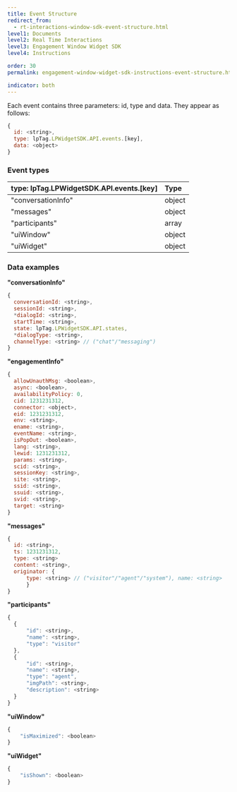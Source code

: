 ```yaml
---
title: Event Structure
redirect_from:
  - rt-interactions-window-sdk-event-structure.html
level1: Documents
level2: Real Time Interactions
level3: Engagement Window Widget SDK
level4: Instructions

order: 30
permalink: engagement-window-widget-sdk-instructions-event-structure.html

indicator: both
---
```


Each event contains three parameters: id, type and data. They appear as follows:

```javascript
{
  id: <string>,
  type: lpTag.LPWidgetSDK.API.events.[key],
  data: <object>
}
```

### Event types

| type: lpTag.LPWidgetSDK.API.events.[key] | Type |
| :--- | :--- | 
| "conversationInfo" | object |
| "messages" | object | 
| "participants" | array |
| "uiWindow" | object |
| "uiWidget" | object |

### Data examples

**"conversationInfo"**

```javascript
{
  conversationId: <string>,
  sessionId: <string>,
  *dialogId: <string>,
  startTime: <string>,
  state: lpTag.LPWidgetSDK.API.states,
  *dialogType: <string>,
  channelType: <string> // ("chat"/"messaging")
}
```

**"engagementInfo"**

```javascript
{
  allowUnauthMsg: <boolean>,
  async: <boolean>,
  availabilityPolicy: 0,
  cid: 1231231312,
  connector: <object>,
  eid: 1231231312,
  env: <string>,
  ename: <string>,
  eventName: <string>,
  isPopOut: <boolean>,
  lang: <string>,
  lewid: 1231231312,
  params: <string>,
  scid: <string>,
  sessionKey: <string>,
  site: <string>,
  ssid: <string>,
  ssuid: <string>,
  svid: <string>,
  target: <string>
}
```

**"messages"**

```javascript
{
  id: <string>,
  ts: 1231231312,
  type: <string> 
  content: <string>,
  originator: {
      type: <string> // ("visitor"/"agent"/"system"), name: <string>
      }
}
```

**"participants"**

```javascript
{
  {
      "id": <string>,
      "name": <string>,
      "type": "visitor"
  },
  {
      "id": <string>,
      "name": <string>,
      "type": "agent",
      "imgPath": <string>,
      "description": <string>
  }
}
```

**"uiWindow"**

```javascript
{
    "isMaximized": <boolean>
}
```

**"uiWidget"**

```javascript
{
    "isShown": <boolean>
}
```




